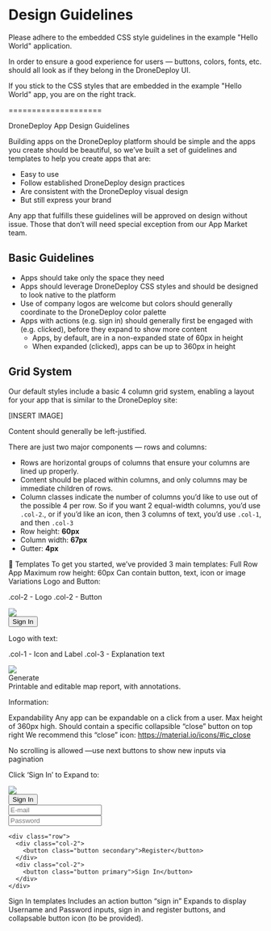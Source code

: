 # Design Guidelines

Please adhere to the embedded CSS style guidelines in the example "Hello World" application.

In order to ensure a good experience for users — buttons, colors, fonts, etc. should all look as if they belong in the DroneDeploy UI.

If you stick to the CSS styles that are embedded in the example "Hello World" app, you are on the right track.

====================

DroneDeploy App Design Guidelines

Building apps on the DroneDeploy platform should be simple and the apps you create should be beautiful, so we’ve built a set of guidelines and templates to help you create apps that are: 

* Easy to use
* Follow established DroneDeploy design practices
* Are consistent with the DroneDeploy visual design
* But still express your brand

Any app that fulfills these guidelines will be approved on design without issue. Those that don’t will need special exception from our App Market team.


## Basic Guidelines

* Apps should take only the space they need
* Apps should leverage DroneDeploy CSS styles and should be designed to look native to the platform
* Use of company logos are welcome but colors should generally coordinate to the DroneDeploy color palette
* Apps with actions (e.g. sign in) should generally first be engaged with (e.g. clicked), before they expand to show more content
  * Apps, by default, are in a non-expanded state of 60px in height
  * When expanded (clicked), apps can be up to 360px in height


## Grid System

Our default styles include a basic 4 column grid system, enabling a layout for your app that is similar to the DroneDeploy site:

[INSERT IMAGE]

Content should generally be left-justified.

There are just two major components — rows and columns:
* Rows are horizontal groups of columns that ensure your columns are lined up properly.
* Content should be placed within columns, and only columns may be immediate children of rows.
* Column classes indicate the number of columns you’d like to use out of the possible 4 per row. So if you want 2 equal-width columns, you’d use ```.col-2```., or if you’d like an icon, then 3 columns of text, you’d use ```.col-1```, and then ```.col-3```
* Row height: **60px**
* Column width: **67px**
* Gutter: **4px**





Templates
To get you started, we’ve provided 3 main templates:
Full Row App
Maximum row height: 60px
Can contain button, text, icon or image
Variations
Logo and Button:





.col-2 - Logo
.col-2 - Button


  <div class="row">
    <div class="col-2">
      <img class="logo" src="logo.png">
    </div>
    <div class="col-2" id="status-bar">
<button id="authBtn">Sign In</button>
    </div>
  </div>


Logo with text:





.col-1 - Icon and Label 
.col-3 - Explanation text


  <div class="row">
    <a id="report-button">
      <div class="col-1">
        <img class="icon" src="img/icon.png">
        <div id="button-text">Generate</div>
      </div>
      <div class="col-3">
        Printable and editable map report, with annotations.
      </div>
    </a>
  </div>




Information:





Expandability 
Any app can be expandable on a click from a user. 
Max height of 360px high. 
Should contain a specific collapsible “close” button on top right
We recommend this “close” icon: https://material.io/icons/#ic_close

No scrolling is allowed —use next buttons to show new inputs via pagination












Click ‘Sign In’ to Expand to:





  <div class="row">
      <div class="col-2">
        <img class="logo" src="img/icon.png">
      </div>
      <div class="col-2">
        <button class="button" id="expandBtn" onClick="expand()">Sign In</button>
      </div>
    </div>


  <div class="expandable">
    <div class="row input-container">
      <input class="" type="text" placeholder="E-mail">
    </div>
    <div class="row input-container">
      <input class="" type="text" placeholder="Password">
    </div>


    <div class="row">
      <div class="col-2">
        <button class="button secondary">Register</button>
      </div>
      <div class="col-2">
        <button class="button primary">Sign In</button>
      </div>
    </div>
  </div>










Sign In templates
Includes an action button “sign in”
Expands to display Username and Password inputs, sign in and register buttons, and collapsable button icon (to be provided).
